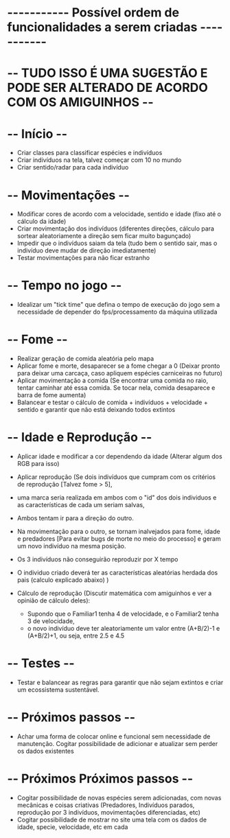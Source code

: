 # ----------- Possível ordem de funcionalidades a serem criadas  ----------- #

# -- TUDO ISSO É UMA SUGESTÃO E PODE SER ALTERADO DE ACORDO COM OS AMIGUINHOS -- #

# -- Início -- #
- Criar classes para classificar espécies e indivíduos
- Criar indivíduos na tela, talvez começar com 10 no mundo
- Criar sentido/radar para cada indivíduo


# -- Movimentações -- #
- Modificar cores de acordo com a velocidade, sentido e idade (fixo até o cálculo da idade)
- Criar movimentação dos indivíduos (diferentes direções, cálculo para sortear aleatoriamente a direção sem ficar muito bagunçado)
- Impedir que o indivíduos saiam da tela (tudo bem o sentido sair, mas o indivíduo deve mudar de direção imediatamente)
- Testar movimentações para não ficar estranho


# -- Tempo no jogo -- #
- Idealizar um "tick time" que defina o tempo de execução do jogo sem a necessidade de depender do fps/processamento da máquina utilizada 


# -- Fome -- #
- Realizar geração de comida aleatória pelo mapa
- Aplicar fome e morte, desaparecer se a fome chegar a 0 (Deixar pronto para deixar uma carcaça, caso apliquem espécies carniceiras no futuro)
- Aplicar movimentação a comida (Se encontrar uma comida no raio, tentar caminhar até essa comida. Se tocar nela, comida desaparece e barra de fome aumenta)
- Balancear e testar o cálculo de comida + indivíduos + velocidade + sentido e garantir que não está deixando todos extintos


# -- Idade e Reprodução -- #
- Aplicar idade e modificar a cor dependendo da idade (Alterar algum dos RGB para isso)
- Aplicar reprodução (Se dois indivíduos que cumpram com os critérios de reprodução [Talvez fome > 5],
- uma marca seria realizada em ambos com o "id" dos dois individuos e as características de cada um seriam salvas,
- Ambos tentam ir para a direção do outro.
- Na movimentação para o outro, se tornam inalvejados para fome, idade e predadores [Para evitar bugs de morte no meio do processo] e geram um novo indivíduo na mesma posição.
- Os 3 indivíduos não conseguirão reproduzir por X tempo
- O individuo criado deverá ter as características aleatórias herdada dos pais (calculo explicado abaixo) )


-  Cálculo de reprodução (Discutir matemática com amiguinhos e ver a opinião de cálculo deles):
    - Supondo que o Familiar1 tenha 4 de velocidade, e o Familiar2 tenha 3 de velocidade,
    - o novo indivíduo deve ter aleatoriamente um valor entre (A+B/2)-1 e (A+B/2)+1, ou seja, entre 2.5 e 4.5


# -- Testes -- #
- Testar e balancear as regras para garantir que não sejam extintos e criar um ecossistema sustentável.


# -- Próximos passos -- #
- Achar uma forma de colocar online e funcional sem necessidade de manutenção. Cogitar possibilidade de adicionar e atualizar sem perder os dados existentes


# -- Próximos Próximos passos -- #
- Cogitar possibilidade de novas espécies serem adicionadas, com novas mecânicas e coisas criativas (Predadores, Indivíduos parados, reprodução por 3 indivíduos, movimentações diferenciadas, etc)
- Cogitar possibilidade de mostrar no site uma tela com os dados de idade, specie, velocidade, etc em cada 